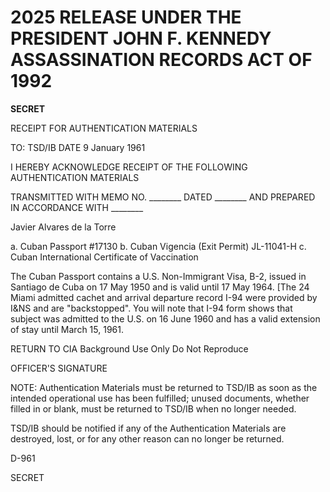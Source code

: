 # 2025 RELEASE UNDER THE PRESIDENT JOHN F. KENNEDY ASSASSINATION RECORDS ACT OF 1992

**SECRET**

RECEIPT FOR AUTHENTICATION MATERIALS

TO: TSD/IB DATE 9 January 1961

I HEREBY ACKNOWLEDGE RECEIPT OF THE FOLLOWING AUTHENTICATION MATERIALS

TRANSMITTED WITH MEMO NO. ________ DATED ________ AND PREPARED IN ACCORDANCE WITH ________

Javier Alvares de la Torre

a. Cuban Passport #17130
b. Cuban Vigencia (Exit Permit) JL-11041-H
c. Cuban International Certificate of Vaccination

The Cuban Passport contains a U.S. Non-Immigrant Visa, B-2, issued in Santiago de Cuba on 17 May 1950 and is valid until 17 May 1964. [The 24 Miami admitted cachet and arrival departure record I-94 were provided by I&NS and are "backstopped". You will note that I-94 form shows that subject was admitted to the U.S. on 16 June 1960 and has a valid extension of stay until March 15, 1961.

RETURN TO CIA
Background Use Only
Do Not Reproduce

OFFICER'S SIGNATURE

NOTE: Authentication Materials must be returned to TSD/IB as soon as the intended operational use has been fulfilled; unused documents, whether filled in or blank, must be returned to TSD/IB when no longer needed.

TSD/IB should be notified if any of the Authentication Materials are destroyed, lost, or for any other reason can no longer be returned.

D-961

SECRET
